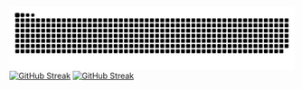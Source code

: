 <picture>
  <source media="(prefers-color-scheme: dark)" srcset="https://raw.githubusercontent.com/Xeruloudon/Xeruloudon/output/github-contribution-grid-snake-dark.svg">
  <source media="(prefers-color-scheme: light)" srcset="https://raw.githubusercontent.com/Xeruloudon/Xeruloudon/output/github-contribution-grid-snake.svg">
  <img alt="github contribution grid snake animation" src="https://raw.githubusercontent.com/Xeruloudon/Xeruloudon/output/github-contribution-grid-snake.svg">
</picture>
<a href="https://git.io/streak-stats"><img src="https://streak-stats.demolab.com?user=Xeruloudon&theme=python-dark&date_format=j%20M%5B%20Y%5D&card_width=850" alt="GitHub Streak" /></a>
<a href="https://git.io/streak-stats"><img src="https://github-readme-stats.vercel.app/api?username=Xeruloudon&show=reviews,discussions_started,discussions_answered,prs_merged,prs_merged_percentage" alt="GitHub Streak" /></a>
